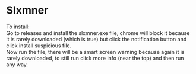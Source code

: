 # Slxmner
To install: <br>
Go to releases and install the slxmner.exe file, chrome will block it because it is rarely downloaded (which is true) but click the notification button and click install
suspicious file.<br>
Now run the file, there will be a smart screen warning because again it is rarely downloaded, to still run click more info (near the top) and then run any way.
